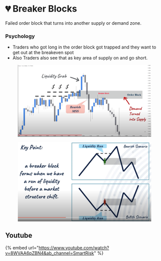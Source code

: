 # 💔 Breaker Blocks

Failed order block that turns into another supply or demand zone.

### Psychology

* Traders who got long in the order block got trapped and they want to get out at the breakeven spot
* Also Traders also see that as key area of supply on and go short.



<figure><img src="../.gitbook/assets/image (18) (2) (1) (1).png" alt=""><figcaption></figcaption></figure>

<figure><img src="../.gitbook/assets/image (1) (1).png" alt=""><figcaption></figcaption></figure>



## Youtube

{% embed url="https://www.youtube.com/watch?v=8WVAA6pZBN4&ab_channel=SmartRisk" %}
